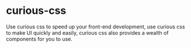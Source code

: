 # curious-css
Use curious css to speed up your front-end development, use curious css to make UI quickly and easily, curious css also provides a wealth of components for you to use.
